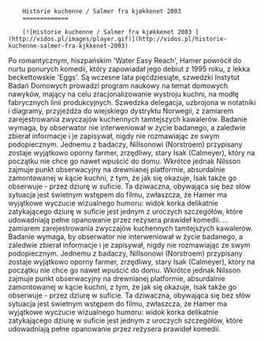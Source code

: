 
        Historie kuchenne / Salmer fra kjøkkenet 2003 
        =============
        
        [![Historie kuchenne / Salmer fra kjøkkenet 2003 ](http://vidos.pl/images/player.gif)](http://vidos.pl/historie-kuchenne-salmer-fra-kjkkenet-2003)
        
        
 Po romantycznym, hiszpańskim 'Water Easy Reach', Hamer powrócił do nurtu ponurych komedii, który zapowiadał jego debiut z 1995 roku, z lekka beckettowskie 'Eggs'. Są wczesne lata pięćdziesiąte, szwedzki Instytut Badań Domowych prowadzi program naukowy na temat domowych nawyków, mający na celu zracjonalizowanie wystroju kuchni, na modłę fabrycznych linii produkcyjnych. Szwedzka delegacja, uzbrojona w notatniki i diagramy, przyjeżdża do wiejskiego dystryktu Norwegii, z zamiarem zarejestrowania zwyczajów kuchennych tamtejszych kawalerów. Badanie wymaga, by obserwator nie interweniował w życie badanego, a zaledwie zbierał informacje i je zapisywał, nigdy nie rozmawiając ze swym podopiecznym. Jednemu z badaczy, Nillsonowi (Norstroem) przypisany zostaje wyjątkowo oporny farmer, zrzędliwy, stary Isak (Calmeyer), który na początku nie chce go nawet wpuścić do domu. Wkrótce jednak Nilsson zajmuje punkt obserwacyjny na drewnianej platformie, absurdalnie zamontowanej w kącie kuchni, z tym, że jak się okazuje, Isak także go obserwuje - przez dziurę w suficie. Ta dziwaczna, obywająca się bez słów sytuacja jest świetnym wstępem do filmu, zwłaszcza, że Hamer ma wyjątkowe wyczucie wizualnego humoru: widok korka delikatnie zatykającego dziurę w suficie jest jednym z uroczych szczegółów, które udowadniają pełne opanowanie przez reżysera prawideł komedii.  ... zamiarem zarejestrowania zwyczajów kuchennych tamtejszych kawalerów. Badanie wymaga, by obserwator nie interweniował w życie badanego, a zaledwie zbierał informacje i je zapisywał, nigdy nie rozmawiając ze swym podopiecznym. Jednemu z badaczy, Nillsonowi (Norstroem) przypisany zostaje wyjątkowo oporny farmer, zrzędliwy, stary Isak (Calmeyer), który na początku nie chce go nawet wpuścić do domu. Wkrótce jednak Nilsson zajmuje punkt obserwacyjny na drewnianej platformie, absurdalnie zamontowanej w kącie kuchni, z tym, że jak się okazuje, Isak także go obserwuje - przez dziurę w suficie. Ta dziwaczna, obywająca się bez słów sytuacja jest świetnym wstępem do filmu, zwłaszcza, że Hamer ma wyjątkowe wyczucie wizualnego humoru: widok korka delikatnie zatykającego dziurę w suficie jest jednym z uroczych szczegółów, które udowadniają pełne opanowanie przez reżysera prawideł komedii.
    